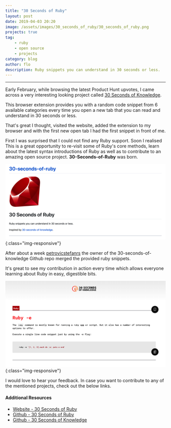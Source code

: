 ```yaml
---
title: "30 Seconds of Ruby"
layout: post
date: 2019-04-03 20:20
image: /assets/images/30_seconds_of_ruby/30_seconds_of_ruby.png
projects: true
tag:
    - ruby
    - open source
    - projects
category: blog
author: flo
description: Ruby snippets you can understand in 30 seconds or less.
---
```


---

Early February, while browsing the latest Product Hunt upvotes, I came across a very interesting looking project called [30 Seconds of Knowledge](https://www.producthunt.com/posts/30-seconds-of-knowledge).

This browser extension provides you with a random code snippet from 6 available categories every time you open a new tab that you can read and understand in 30 seconds or less.

That's great I thought, visited the website, added the extension to my browser and with the first new open tab I had the first snippet in front of me.

First I was surprised that I could not find any Ruby support. Soon I realised This is a great opportunity to re-visit some of Ruby's core methods, learn about the latest syntax introductions of Ruby as well as to contribute to an amazing open source project. **30-Seconds-of-Ruby** was born.

![30_seconds_of_ruby](/assets/images/30_seconds_of_ruby/30_seconds_of_ruby.png){:class="img-responsive"}

After about a week [petrovicstefanrs](https://github.com/petrovicstefanrs) the owner of the 30-seconds-of-knowledge Github repo merged the provided ruby snippets.

It's great to see my contribution in action every time which allows everyone learning about Ruby in easy, digestible bits.

![30_seconds_of_ruby_in_30_seconds_of_knowledge_browser_extention](/assets/images/30_seconds_of_ruby/ruby_snippet_in_30_seconds_of_knowledge_browser_extention.png){:class="img-responsive"}

I would love to hear your feedback. In case you want to contribute to any of the mentioned projects, check out the below links.

#### Additional Resources

-   [Website - 30 Seconds of Ruby](https://www.florianjosefreheis.com/30-seconds-of-ruby/)
-   [Github - 30 Seconds of Ruby](https://github.com/florianjosefreheis/30-seconds-of-ruby)
-   [Github - 30 Seconds of Knowledge](https://www.producthunt.com/posts/30-seconds-of-knowledge)
